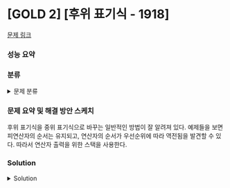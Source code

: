 # [GOLD 2] [후위 표기식 - 1918]

[문제 링크](https://www.acmicpc.net/problem/1918) 

### 성능 요약

### 분류

<details><summary>문제 분류</summary> 

[자료구조(Stack)]

</details>

### 문제 요약 및 해결 방안 스케치

후위 표기식을 중위 표기식으로 바꾸는 일반적인 방법이 잘 알려져 있다. 예제들을 보면 피연산자의 순서는 유지되고, 연산자의 순서가 우선순위에 따라 역전됨을 발견할 수 있다. 따라서 연산자 출력을 위한 스택을 사용한다. 
### Solution

<details><summary>Solution</summary> 

[Source Code]

</details>
